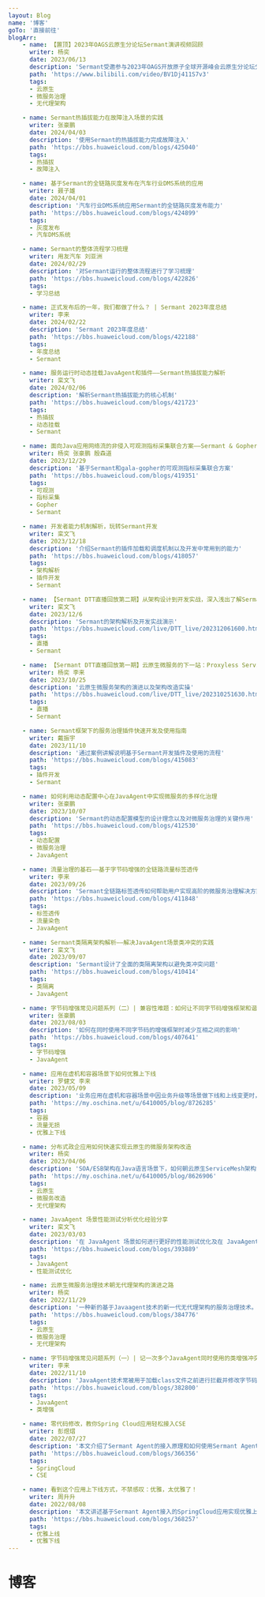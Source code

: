 ```yaml
---
layout: Blog
name: '博客'
goTo: '直接前往'
blogArr:
    - name: 【置顶】2023年OAGS云原生分论坛Sermant演讲视频回顾
      writer: 杨奕
      date: 2023/06/13
      description: 'Sermant受邀参与2023年OAGS开放原子全球开源峰会云原生分论坛分享云原生微服务治理技术的探索'
      path: 'https://www.bilibili.com/video/BV1Dj411S7v3'
      tags:
      - 云原生
      - 微服务治理
      - 无代理架构

    - name: Sermant热插拔能力在故障注入场景的实践
      writer: 张豪鹏
      date: 2024/04/03
      description: '使用Sermant的热插拔能力完成故障注入'
      path: 'https://bbs.huaweicloud.com/blogs/425040'
      tags:
      - 热插拔
      - 故障注入

    - name: 基于Sermant的全链路灰度发布在汽车行业DMS系统的应用
      writer: 聂子雄
      date: 2024/04/01
      description: '汽车行业DMS系统应用Sermant的全链路灰度发布能力'
      path: 'https://bbs.huaweicloud.com/blogs/424899'
      tags:
      - 灰度发布
      - 汽车DMS系统

    - name: Sermant的整体流程学习梳理
      writer: 用友汽车 刘亚洲
      date: 2024/02/29
      description: '对Sermant运行的整体流程进行了学习梳理'
      path: 'https://bbs.huaweicloud.com/blogs/422826'
      tags:
      - 学习总结

    - name: 正式发布后的一年，我们都做了什么？ | Sermant 2023年度总结
      writer: 李来
      date: 2024/02/22
      description: 'Sermant 2023年度总结'
      path: 'https://bbs.huaweicloud.com/blogs/422188'
      tags:
      - 年度总结
      - Sermant

    - name: 服务运行时动态挂载JavaAgent和插件——Sermant热插拔能力解析
      writer: 栾文飞
      date: 2024/02/06
      description: '解析Sermant热插拔能力的核心机制'
      path: 'https://bbs.huaweicloud.com/blogs/421723'
      tags:
      - 热插拔
      - 动态挂载
      - Sermant

    - name: 面向Java应用网络流的非侵入可观测指标采集联合方案——Sermant & Gopher
      writer: 杨奕 张豪鹏 殷森道
      date: 2023/12/29
      description: '基于Sermant和gala-gopher的可观测指标采集联合方案'
      path: 'https://bbs.huaweicloud.com/blogs/419351'
      tags:
      - 可观测
      - 指标采集
      - Gopher
      - Sermant

    - name: 开发者能力机制解析，玩转Sermant开发
      writer: 栾文飞
      date: 2023/12/18
      description: '介绍Sermant的插件加载和调度机制以及开发中常用到的能力'
      path: 'https://bbs.huaweicloud.com/blogs/418057'
      tags:
      - 架构解析
      - 插件开发
      - Sermant

    - name: 【Sermant DTT直播回放第二期】从架构设计到开发实战，深入浅出了解Sermant
      writer: 栾文飞
      date: 2023/12/6
      description: 'Sermant的架构解析及开发实战演示'
      path: 'https://bbs.huaweicloud.com/live/DTT_live/202312061600.html'
      tags:
      - 直播
      - Sermant

    - name: 【Sermant DTT直播回放第一期】云原生微服务的下一站：Proxyless Service Mesh
      writer: 杨奕 李来
      date: 2023/10/25
      description: '云原生微服务架构的演进以及架构改造实操'
      path: 'https://bbs.huaweicloud.com/live/DTT_live/202310251630.html'
      tags:
      - 直播
      - Sermant

    - name: Sermant框架下的服务治理插件快速开发及使用指南
      writer: 戴振宇
      date: 2023/11/10
      description: '通过案例讲解说明基于Sermant开发插件及使用的流程'
      path: 'https://bbs.huaweicloud.com/blogs/415083'
      tags:
      - 插件开发
      - Sermant

    - name: 如何利用动态配置中心在JavaAgent中实现微服务的多样化治理
      writer: 张豪鹏
      date: 2023/10/07
      description: 'Sermant的动态配置模型的设计理念以及对微服务治理的关键作用'
      path: 'https://bbs.huaweicloud.com/blogs/412530'
      tags:
      - 动态配置
      - 微服务治理
      - JavaAgent

    - name: 流量治理的基石——基于字节码增强的全链路流量标签透传
      writer: 李来
      date: 2023/09/26
      description: 'Sermant全链路标签透传如何帮助用户实现高阶的微服务治理解决方案'
      path: 'https://bbs.huaweicloud.com/blogs/411848'
      tags:
      - 标签透传
      - 流量染色
      - JavaAgent

    - name: Sermant类隔离架构解析——解决JavaAgent场景类冲突的实践
      writer: 栾文飞
      date: 2023/09/07
      description: 'Sermant设计了全面的类隔离架构以避免类冲突问题'
      path: 'https://bbs.huaweicloud.com/blogs/410414'
      tags:
      - 类隔离
      - JavaAgent

    - name: 字节码增强常见问题系列（二）| 兼容性难题：如何让不同字节码增强框架和谐共存？
      writer: 张豪鹏
      date: 2023/08/03
      description: '如何在同时使用不同字节码的增强框架时减少互相之间的影响'
      path: 'https://bbs.huaweicloud.com/blogs/407641'
      tags:
      - 字节码增强
      - JavaAgent

    - name: 应用在虚机和容器场景下如何优雅上下线
      writer: 罗健文 李来
      date: 2023/05/09
      description: '业务应用在虚机和容器场景中因业务升级等场景做下线和上线变更时，如何做到流量无损。'
      path: 'https://my.oschina.net/u/6410005/blog/8726285'
      tags:
      - 容器
      - 流量无损
      - 优雅上下线

    - name: 分布式政企应用如何快速实现云原生的微服务架构改造
      writer: 杨奕
      date: 2023/04/06
      description: 'SOA/ESB架构在Java语言场景下，如何朝云原生ServiceMesh架构演进。'
      path: 'https://my.oschina.net/u/6410005/blog/8626906'
      tags:
      - 云原生
      - 微服务改造
      - 无代理架构

    - name: JavaAgent 场景性能测试分析优化经验分享
      writer: 栾文飞
      date: 2023/03/03
      description: '在 JavaAgent 场景如何进行更好的性能测试优化及在 JavaAgent 下需要着重注意的性能陷阱。'
      path: 'https://bbs.huaweicloud.com/blogs/393889'
      tags:
      - JavaAgent
      - 性能测试优化

    - name: 云原生微服务治理技术朝无代理架构的演进之路
      writer: 杨奕
      date: 2022/11/29
      description: '一种新的基于Javaagent技术的新一代无代理架构的服务治理技术。'
      path: 'https://bbs.huaweicloud.com/blogs/384776'
      tags:
      - 云原生
      - 微服务治理
      - 无代理架构

    - name: 字节码增强常见问题系列（一）| 记一次多个JavaAgent同时使用的类增强冲突问题及分析
      writer: 李来
      date: 2022/11/10 
      description: 'JavaAgent技术常被用于加载class文件之前进行拦截并修改字节码，以实现对Java应用的非侵入式增强。'
      path: 'https://bbs.huaweicloud.com/blogs/382800'
      tags:
      - JavaAgent
      - 类增强

    - name: 零代码修改，教你Spring Cloud应用轻松接入CSE
      writer: 彭煜熠
      date: 2022/07/27
      description: '本文介绍了Sermant Agent的接入原理和如何使用Sermant Agent无修改接入CSE。'
      path: 'https://bbs.huaweicloud.com/blogs/366356'
      tags:
      - SpringCloud
      - CSE

    - name: 看到这个应用上下线方式，不禁感叹：优雅，太优雅了！
      writer: 周升升
      date: 2022/08/08
      description: '本文讲述基于Sermant Agent接入的SpringCloud应用实现优雅上下线功能。'
      path: 'https://bbs.huaweicloud.com/blogs/368257'
      tags:
      - 优雅上线
      - 优雅下线
---
```


# 博客
